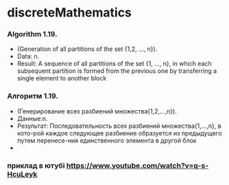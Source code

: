 # discreteMathematics

### Algorithm 1.19.
- (Generation of all partitions of the set {1,2, ..., n}).
- Data: n.
- Result: A sequence of all partitions of the set {1, ..., n}, in which each subsequent partition is formed from the previous one by transferring a single element to another block

### Алгоритм 1.19.
- (Генерирование всех разбиений множества{1,2,...,n}).
- Данные:n.
- Результат: Последовательность всех разбиений множества{1,...,n}, в кото-рой каждое следующее разбиение образуется из предыдущего путем перенесе-ния единственного элемента в другой блок
- 
### приклад в ютубі https://www.youtube.com/watch?v=q-s-HcuLeyk
